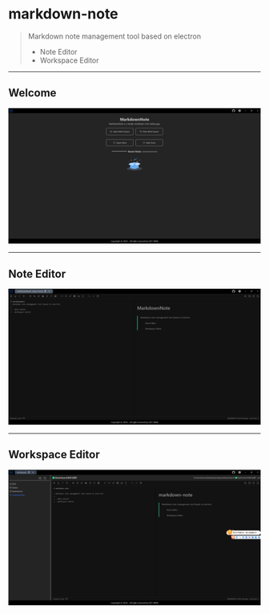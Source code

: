 # markdown-note

> Markdown note management tool based on electron
>
> - Note Editor
> - Workspace Editor

---

## Welcome

![Welcome](./doc/screenshots/Welcome.png)

---

## Note Editor

![Note Editor](./doc/screenshots/NoteEditor.png)

---

## Workspace Editor

![Workspace Editor](./doc/screenshots/WorkspaceEditor.png)
